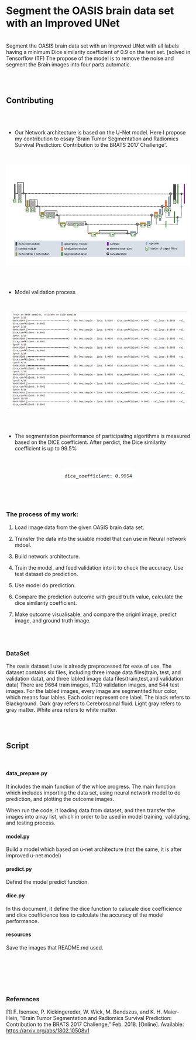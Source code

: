 # Segment the OASIS brain data set with an Improved UNet
<br/>
Segment the OASIS brain data set with an Improved UNet with all labels having a minimum Dice similarity coefficient of 0.9 on the test set. 
[solved in Tensorflow (TF) 
The propose of the model is to remove the noise and segment the Brain images into four parts automatic. 

<br/><br/>
## Contributing
<br/><br/>
* Our Network architecture is based on the U-Net model. Here I propose my contribution to essay 'Brain Tumor Segmentation and Radiomics Survival Prediction: Contribution to the BRATS 2017 Challenge'.

<br/>

<div align=center>

![Getting Started](recognition/s4552709/resources/improved_unet7.32.56.png)

</div>

<br/><br/>

* Model validation process

<br/>
<div align=center>

![Getting Started](recognition/s4552709/resources/model_training.png)

</div>

<br/><br/>
* The segmentation peerformance of participating algorithms is measured based on the DICE coefficient. After perdict, the Dice similarity coefficient is up to 99.5%

<br/>

<div align=center>

![Getting Started](recognition/s4552709/resources/dice_coef.png)

</div>

<br/><br/>

### The process of my work:


1. Load image data from the given OASIS brain data set.

2. Transfer the data into the suiable model that can use in Neural network mdoel.

3. Build network architecture.

4. Train the model, and feed validation into it to check the accuracy.
Use test dataset do prediction.

5. Use model do prediction.

6. Compare the prediction outcome with groud truth value, calculate the dice similarity coefficient.

7. Make outcome visualisable, and compare the originl image, predict image, and ground truth image.


<br/><br/>

### DataSet
The oasis dataset I use is already preprocessed for ease of use.
The dataset contains six files, including three image data files(train, test, and validation data), and three labled image data files(train,test,and validation data)
There are 9664 train images, 1120 validation images, and 544 test images.
For the labled images, every image are segmentited four color, which means four lables. Each color represent one label. The black refers to Blackground. Dark gray refers to Cerebrospinal fluid. Light gray refers to gray matter. White area refers to white matter.


<br/><br/>

## Script

<br/>

#### data_prepare.py
It includes the main function of the whloe progress. The main function which includes importing the data set, using neural network model to do prediction, and plotting the outcome images.

When run the code, it loading data from dataset, and then transfer the images into array list, which in order to be used in model training, validating, and testing process.


#### model.py
Build a model which based on u-net architecture (not the same, it is after improved u-net model)


#### predict.py
Defind the model predict function.

#### dice.py
In this document, it define the dice function to calucale dice coefficience and dice coefficience loss to calculate the accuracy of the model performance.

#### resources
Save the images that README.md used.




<br/><br/><br/><br/><br/>

### References
[1] F. Isensee, P. Kickingereder, W. Wick, M. Bendszus, and K. H. Maier-Hein, “Brain Tumor Segmentation and
Radiomics Survival Prediction: Contribution to the BRATS 2017 Challenge,” Feb. 2018. [Online]. Available:
https://arxiv.org/abs/1802.10508v1